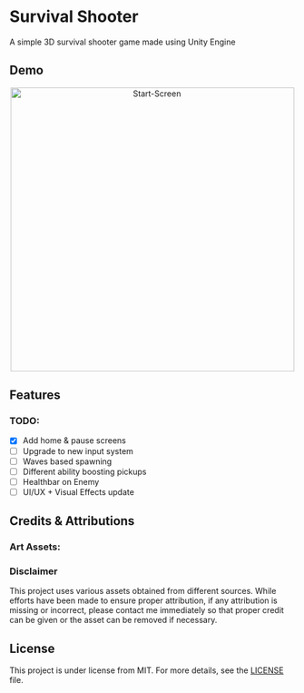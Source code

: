 # Survival Shooter

A simple 3D survival shooter game made using Unity Engine

## Demo

[//]: # ([Play on itch]&#40;https://mockjoke.itch.io/pixel-adventure&#41;)

<p align="center">
    <img src="README-Resources/Gameplay.png" alt="Start-Screen" width="500px">

[//]: # (    <img src="README-Resources/CharacterSelection-Menu.png" alt="CharacterSelection-Menu" width="300px">)
</p>

## Features

### TODO:

- [x] Add home & pause screens
- [ ] Upgrade to new input system
- [ ] Waves based spawning
- [ ] Different ability boosting pickups
- [ ] Healthbar on Enemy
- [ ] UI/UX + Visual Effects update

## Credits & Attributions

### Art Assets:

[//]: # (- [PixelAdventure]&#40;https://pixelfrog-assets.itch.io/pixel-adventure-1&#41;)

### Disclaimer

This project uses various assets obtained from different sources. While efforts have been made to ensure proper attribution, if any attribution is missing or incorrect, please contact me immediately so that proper credit can be given or the asset can be removed if necessary.

## License

This project is under license from MIT. For more details, see the [LICENSE](LICENSE) file.

